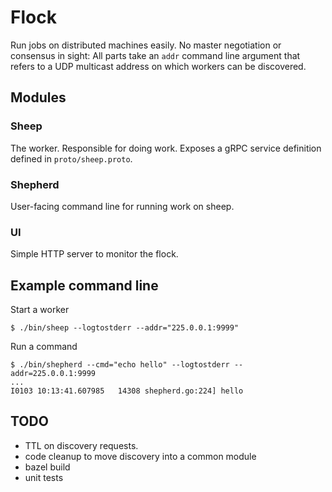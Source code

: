 # Flock
Run jobs on distributed machines easily. No master negotiation or consensus in
sight: All parts take an `addr` command line argument that refers to a UDP
multicast address on which workers can be discovered.

## Modules
### Sheep
The worker. Responsible for doing work. Exposes a gRPC service definition
defined in `proto/sheep.proto`.

### Shepherd
User-facing command line for running work on sheep.

### UI
Simple HTTP server to monitor the flock.

## Example command line
Start a worker
```
$ ./bin/sheep --logtostderr --addr="225.0.0.1:9999"
```

Run a command
```
$ ./bin/shepherd --cmd="echo hello" --logtostderr --addr=225.0.0.1:9999
...
I0103 10:13:41.607985   14308 shepherd.go:224] hello
```

## TODO
* TTL on discovery requests.
* code cleanup to move discovery into a common module
* bazel build
* unit tests
